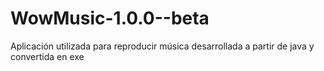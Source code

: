 # WowMusic-1.0.0--beta
Aplicación utilizada para reproducir música desarrollada a partir de java y convertida en exe
